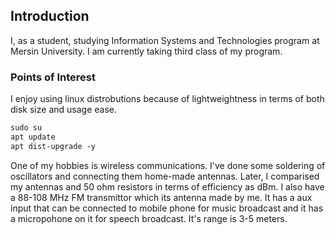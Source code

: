 ## Introduction

I, as a student, studying Information Systems and Technologies program at Mersin University. I am currently taking third class of my program.

### Points of Interest

I enjoy using linux distrobutions because of lightweightness in terms of both disk size and usage ease.

```markdown
sudo su
apt update
apt dist-upgrade -y
```

One of my hobbies is wireless communications. I've done some soldering of oscillators and connecting them home-made antennas. Later, I comparised my antennas and 50 ohm resistors in terms of efficiency as dBm. I also have a 88-108 MHz FM transmittor which its antenna made by me. It has a aux input that can be connected to mobile phone for music broadcast and it has a micropohone on it for speech broadcast. It's range is 3-5 meters.

